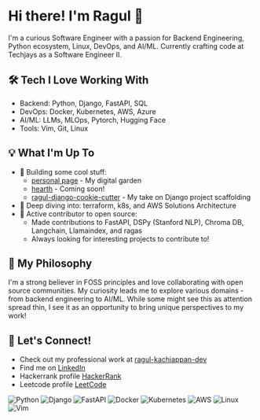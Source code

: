 # Hi there! I'm Ragul 👋

I'm a curious Software Engineer with a passion for Backend Engineering, Python ecosystem, Linux, DevOps, and AI/ML. Currently crafting code at Techjays as a Software Engineer II.

## 🛠 Tech I Love Working With
- Backend: Python, Django, FastAPI, SQL
- DevOps: Docker, Kubernetes, AWS, Azure
- AI/ML: LLMs, MLOps, Pytorch, Hugging Face
- Tools: Vim, Git, Linux 

## 💡 What I'm Up To
- 🔭 Building some cool stuff:
  - [personal page](https://ragulk.com) - My digital garden
  - [hearth](https://github.com/ragul-kachiappan/hearth) - Coming soon!
  - [ragul-django-cookie-cutter](https://github.com/ragul-kachiappan/ragul-django-cookie-cutter) - My take on Django project scaffolding
- 🌱 Deep diving into: terraform, k8s, and AWS Solutions Architecture
- 🤝 Active contributor to open source:
  - Made contributions to FastAPI, DSPy (Stanford NLP), Chroma DB, Langchain, Llamaindex, and ragas
  - Always looking for interesting projects to contribute to!

## 🎯 My Philosophy
I'm a strong believer in FOSS principles and love collaborating with open source communities. My curiosity leads me to explore various domains - from backend engineering to AI/ML. While some might see this as attention spread thin, I see it as an opportunity to bring unique perspectives to my work!

## 🔗 Let's Connect!
- Check out my professional work at [ragul-kachiappan-dev](https://github.com/ragul-kachiappan-dev)
- Find me on [LinkedIn](https://www.linkedin.com/in/ragul-kachiappan/)
- Hackerrank profile [HackerRank](https://www.hackerrank.com/rahul_kachiappan)
- Leetcode profile [LeetCode](https://leetcode.com/u/ragul_kachiappan/)

![Python](https://img.shields.io/badge/-Python-3776AB?style=flat&logo=Python&logoColor=white)
![Django](https://img.shields.io/badge/-Django-092E20?style=flat&logo=Django&logoColor=white)
![FastAPI](https://img.shields.io/badge/-FastAPI-009688?style=flat&logo=FastAPI&logoColor=white)
![Docker](https://img.shields.io/badge/-Docker-2496ED?style=flat&logo=Docker&logoColor=white)
![Kubernetes](https://img.shields.io/badge/-Kubernetes-326CE5?style=flat&logo=Kubernetes&logoColor=white)
![AWS](https://img.shields.io/badge/-AWS-232F3E?style=flat&logo=Amazon-AWS&logoColor=white)
![Linux](https://img.shields.io/badge/-Linux-FCC624?style=flat&logo=Linux&logoColor=black)
![Vim](https://img.shields.io/badge/-Vim-019733?style=flat&logo=Vim&logoColor=white)

